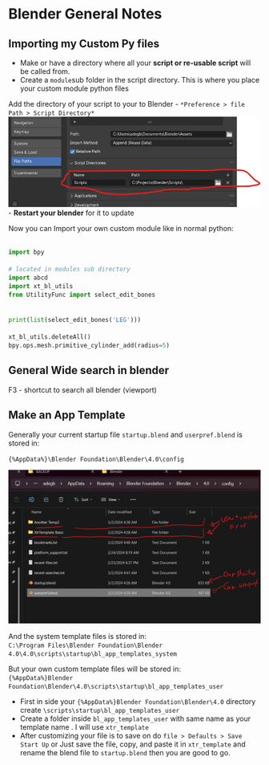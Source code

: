 # Blender General Notes

## Importing my Custom Py files

- Make or have a directory where all your **script or re-usable script** will be called from.
- Create a `module`sub folder in the script directory. This is where you place your custom module python files

 Add the directory of your script to your to Blender 
    - `*Preference > file Path > Script Directory*`
  ![alt text](<img/Screenshot 2024-08-12 194423.png>)
    - **Restart your blender** for it to update
  
  Now you can Import your own custom module like in normal python:



```py

import bpy

# located in modules sub directory
import abcd 
import xt_bl_utils
from UtilityFunc import select_edit_bones


print(list(select_edit_bones('LEG')))

xt_bl_utils.deleteAll()
bpy.ops.mesh.primitive_cylinder_add(radius=5)

```

## General Wide search in blender

F3 - shortcut to search all blender (viewport)

## Make an App Template

Generally your current startup file `startup.blend` and `userpref.blend` is stored in:  

`{%AppData%}\Blender Foundation\Blender\4.0\config`  

![config location](img/Screenshot%202024-03-02%20050142.png)

And the system template files is stored in:  
`C:\Program Files\Blender Foundation\Blender 4.0\4.0\scripts\startup\bl_app_templates_system`

But your own custom template files will be stored in:  
`{%AppData%}Blender Foundation\Blender\4.0\scripts\startup\bl_app_templates_user` 

* First in side your `{%AppData%}Blender Foundation\Blender\4.0` directory create `\scripts\startup\bl_app_templates_user`
* Create a folder inside `bl_app_templates_user` with same name as your template name . I will use `xtr_template`
* After customizing your file is to save on do `file > Defaults > Save Start Up` or Just save the file, copy, and paste it in `xtr_template` and rename the blend file to `startup.blend` then you are good to go.
  